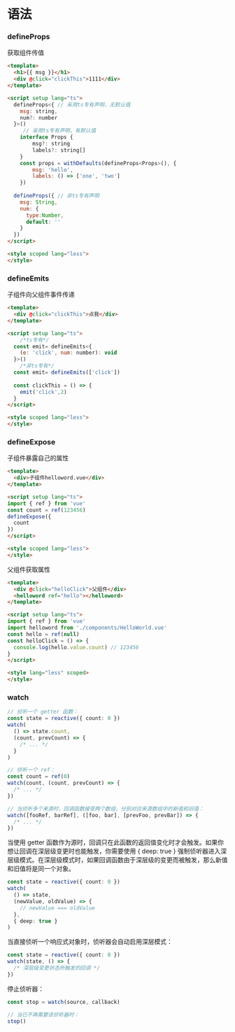 # 语法


### defineProps
获取组件传值
```html
<template>
  <h1>{{ msg }}</h1>
  <div @click="clickThis">1111</div>
</template>

<script setup lang="ts">
  defineProps<{ // 采用ts专有声明，无默认值
    msg: string,
    num?: number
  }>()
     // 采用ts专有声明，有默认值
    interface Props {
        msg?: string
        labels?: string[]
    }
    const props = withDefaults(defineProps<Props>(), {
        msg: 'hello',
        labels: () => ['one', 'two']
    })
    
  defineProps({ // 非ts专有声明
    msg: String,
    num: {
      type:Number,
      default: ''
    }
  })
</script>

<style scoped lang="less">
</style>
```

### defineEmits
子组件向父组件事件传递
```html
<template>
  <div @click="clickThis">点我</div>
</template>

<script setup lang="ts">
    /*ts专有*/
  const emit= defineEmits<{
    (e: 'click', num: number): void
  }>()
    /*非ts专有*/
  const emit= defineEmits(['click'])
  
  const clickThis = () => {
    emit('click',2)
  }
</script>

<style scoped lang="less">
</style>
```

### defineExpose
子组件暴露自己的属性
```html
<template>
  <div>子组件helloword.vue</div>
</template>

<script setup lang="ts">
import { ref } from 'vue'
const count = ref(123456)
defineExpose({
  count
})
</script>

<style scoped lang="less">
</style>
```

父组件获取属性
```html
<template>
  <div @click="helloClick">父组件</div>
  <helloword ref="hello"></helloword>
</template>

<script setup lang="ts">
import { ref } from 'vue'
import helloword from './components/HelloWorld.vue'
const hello = ref(null)
const helloClick = () => {
  console.log(hello.value.count) // 123456
}
</script>

<style lang="less" scoped>
</style>
```

### watch
```ts
// 侦听一个 getter 函数：
const state = reactive({ count: 0 })
watch(
  () => state.count,
  (count, prevCount) => {
    /* ... */
  }
)

// 侦听一个 ref：
const count = ref(0)
watch(count, (count, prevCount) => {
  /* ... */
})

// 当侦听多个来源时，回调函数接受两个数组，分别对应来源数组中的新值和旧值：
watch([fooRef, barRef], ([foo, bar], [prevFoo, prevBar]) => {
  /* ... */
})
```

当使用 getter 函数作为源时，回调只在此函数的返回值变化时才会触发。如果你想让回调在深层级变更时也能触发，你需要使用 { deep: true } 强制侦听器进入深层级模式。在深层级模式时，如果回调函数由于深层级的变更而被触发，那么新值和旧值将是同一个对象。

```ts
const state = reactive({ count: 0 })
watch(
  () => state,
  (newValue, oldValue) => {
    // newValue === oldValue
  },
  { deep: true }
)
```

当直接侦听一个响应式对象时，侦听器会自动启用深层模式：
```ts
const state = reactive({ count: 0 })
watch(state, () => {
  /* 深层级变更状态所触发的回调 */
})
```

停止侦听器：
```ts
const stop = watch(source, callback)

// 当已不再需要该侦听器时：
stop()
```
